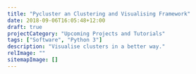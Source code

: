 ```yaml
---
title: "Pycluster an Clustering and Visualising Framework"
date: 2018-09-06T16:05:48+12:00
draft: true
projectCategory: "Upcoming Projects and Tutorials"
tags: ["Software", "Python 3"]
description: "Visualise clusters in a better way."
relImage: ""
sitemapImage: []
---
```


